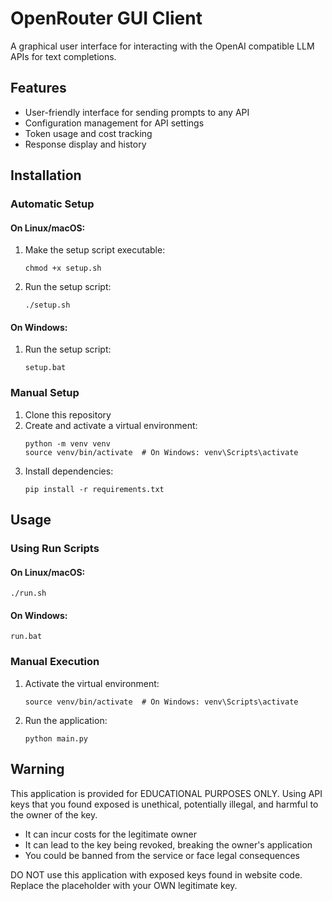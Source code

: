 # OpenRouter GUI Client

A graphical user interface for interacting with the OpenAI compatible LLM APIs for text completions.

## Features

- User-friendly interface for sending prompts to any API
- Configuration management for API settings
- Token usage and cost tracking
- Response display and history

## Installation

### Automatic Setup

#### On Linux/macOS:
1. Make the setup script executable:
   ```
   chmod +x setup.sh
   ```
2. Run the setup script:
   ```
   ./setup.sh
   ```

#### On Windows:
1. Run the setup script:
   ```
   setup.bat
   ```

### Manual Setup
1. Clone this repository
2. Create and activate a virtual environment:
   ```
   python -m venv venv
   source venv/bin/activate  # On Windows: venv\Scripts\activate
   ```
3. Install dependencies:
   ```
   pip install -r requirements.txt
   ```

## Usage

### Using Run Scripts

#### On Linux/macOS:
```
./run.sh
```

#### On Windows:
```
run.bat
```

### Manual Execution
1. Activate the virtual environment:
   ```
   source venv/bin/activate  # On Windows: venv\Scripts\activate
   ```
2. Run the application:
   ```
   python main.py
   ```

## Warning

This application is provided for EDUCATIONAL PURPOSES ONLY. Using API keys that you found exposed is unethical, potentially illegal, and harmful to the owner of the key.

- It can incur costs for the legitimate owner
- It can lead to the key being revoked, breaking the owner's application
- You could be banned from the service or face legal consequences

DO NOT use this application with exposed keys found in website code. Replace the placeholder with your OWN legitimate key.
